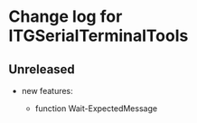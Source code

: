 # Change log for ITGSerialTerminalTools

## Unreleased

- new features:

  - function Wait-ExpectedMessage

